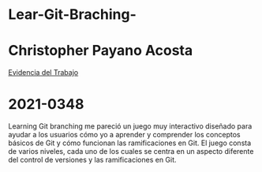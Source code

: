 # Lear-Git-Braching-

# Christopher Payano Acosta
[Evidencia del Trabajo](https://miucateciedu-my.sharepoint.com/:i:/g/personal/20210358_miucateci_edu_do/EbZe3iCSMk5Kk1q8AOWyvT8B_uJMymy14k24rMnhHfjv0Q)
# 2021-0348

Learning Git branching me pareció un juego muy interactivo diseñado para ayudar a los usuarios cómo yo a aprender y comprender 
los conceptos básicos de Git y cómo funcionan las ramificaciones en Git. El juego consta de varios niveles, cada uno de los cuales se 
centra en un aspecto diferente del control de versiones y las ramificaciones en Git.


